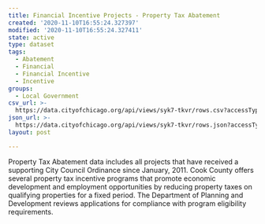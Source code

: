 ```yaml
---
title: Financial Incentive Projects - Property Tax Abatement
created: '2020-11-10T16:55:24.327397'
modified: '2020-11-10T16:55:24.327411'
state: active
type: dataset
tags:
  - Abatement
  - Financial
  - Financial Incentive
  - Incentive
groups:
  - Local Government
csv_url: >-
  https://data.cityofchicago.org/api/views/syk7-tkvr/rows.csv?accessType=DOWNLOAD
json_url: >-
  https://data.cityofchicago.org/api/views/syk7-tkvr/rows.json?accessType=DOWNLOAD
layout: post

---
```

Property Tax Abatement data includes all projects that have received a supporting City Council Ordinance since January, 2011. Cook County offers several property tax incentive programs that promote economic development and employment opportunities by reducing property taxes on qualifying properties for a fixed period. The Department of Planning and Development reviews applications for compliance with program eligibility requirements.
